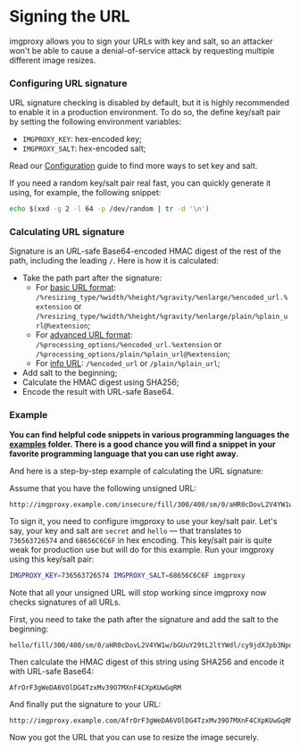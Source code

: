 # Signing the URL

imgproxy allows you to sign your URLs with key and salt, so an attacker won't be able to cause a denial-of-service attack by requesting multiple different image resizes.

### Configuring URL signature

URL signature checking is disabled by default, but it is highly recommended to enable it in a production environment. To do so, the define key/salt pair by setting the following environment variables:

* `IMGPROXY_KEY`: hex-encoded key;
* `IMGPROXY_SALT`: hex-encoded salt;

Read our [Configuration](configuration.md#url-signature) guide to find more ways to set key and salt.

If you need a random key/salt pair real fast, you can quickly generate it using, for example, the following snippet:

```bash
echo $(xxd -g 2 -l 64 -p /dev/random | tr -d '\n')
```

### Calculating URL signature

Signature is an URL-safe Base64-encoded HMAC digest of the rest of the path, including the leading `/`. Here is how it is calculated:

* Take the path part after the signature:
  * For [basic URL format](generating_the_url_basic.md): `/%resizing_type/%width/%height/%gravity/%enlarge/%encoded_url.%extension` or `/%resizing_type/%width/%height/%gravity/%enlarge/plain/%plain_url@%extension`;
  * For [advanced URL format](generating_the_url_advanced.md): `/%processing_options/%encoded_url.%extension` or `/%processing_options/plain/%plain_url@%extension`;
  * For [info URL](getting_the_image_info.md): `/%encoded_url` or `/plain/%plain_url`;
* Add salt to the beginning;
* Calculate the HMAC digest using SHA256;
* Encode the result with URL-safe Base64.

### Example

**You can find helpful code snippets in various programming languages the [examples](https://github.com/imgproxy/imgproxy/tree/master/examples) folder. There is a good chance you will find a snippet in your favorite programming language that you can use right away.**

And here is a step-by-step example of calculating the URL signature:

Assume that you have the following unsigned URL:

```
http://imgproxy.example.com/insecure/fill/300/400/sm/0/aHR0cDovL2V4YW1w/bGUuY29tL2ltYWdl/cy9jdXJpb3NpdHku/anBn.png
```

To sign it, you need to configure imgproxy to use your key/salt pair. Let's say, your key and salt are `secret` and `hello` — that translates to `736563726574` and `68656C6C6F` in hex encoding. This key/salt pair is quite weak for production use but will do for this example. Run your imgproxy using this key/salt pair:

```bash
IMGPROXY_KEY=736563726574 IMGPROXY_SALT=68656C6C6F imgproxy
```

Note that all your unsigned URL will stop working since imgproxy now checks signatures of all URLs.

First, you need to take the path after the signature and add the salt to the beginning:

```
hello/fill/300/400/sm/0/aHR0cDovL2V4YW1w/bGUuY29tL2ltYWdl/cy9jdXJpb3NpdHku/anBn.png
```

Then calculate the HMAC digest of this string using SHA256 and encode it with URL-safe Base64:

```
AfrOrF3gWeDA6VOlDG4TzxMv39O7MXnF4CXpKUwGqRM
```

And finally put the signature to your URL:

```
http://imgproxy.example.com/AfrOrF3gWeDA6VOlDG4TzxMv39O7MXnF4CXpKUwGqRM/fill/300/400/sm/0/aHR0cDovL2V4YW1w/bGUuY29tL2ltYWdl/cy9jdXJpb3NpdHku/anBn.png
```

Now you got the URL that you can use to resize the image securely.
